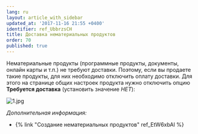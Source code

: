 ```yaml
---
lang: ru
layout: article_with_sidebar
updated_at: '2017-11-16 21:55 +0400'
identifier: ref_UbbrzsCH
title: Доставка нематериальных продуктов
order: 70
published: true
---
```

Нематериальные продукты (программные продукты, документы, онлайн карты и т.п.) не требуют доставки. Поэтому, если вы продаете такие продукты, для них необходимо отключить оплату доставки. Для этого на странице общих настроек продукта нужно отключить опцию **Требуется доставка** (установить значение _НЕТ_):

![1.jpg]({{site.baseurl}}/attachments/ref_UbbrzsCH/1.jpg)

_Дополнительная информация:_

*   {% link "Создание нематериальных продуктов" ref_EtW6xbAl %}
